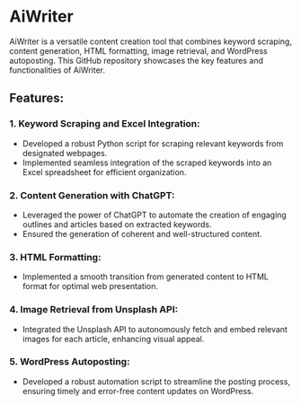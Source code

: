   <h1>AiWriter</h1>

  <p>AiWriter is a versatile content creation tool that combines keyword scraping, content generation, HTML formatting, image retrieval, and WordPress autoposting. This GitHub repository showcases the key features and functionalities of AiWriter.</p>

  <h2>Features:</h2>

  <h3>1. Keyword Scraping and Excel Integration:</h3>
  <ul>
    <li>Developed a robust Python script for scraping relevant keywords from designated webpages.</li>
    <li>Implemented seamless integration of the scraped keywords into an Excel spreadsheet for efficient organization.</li>
  </ul>

  <h3>2. Content Generation with ChatGPT:</h3>
  <ul>
    <li>Leveraged the power of ChatGPT to automate the creation of engaging outlines and articles based on extracted keywords.</li>
    <li>Ensured the generation of coherent and well-structured content.</li>
  </ul>

  <h3>3. HTML Formatting:</h3>
  <ul>
    <li>Implemented a smooth transition from generated content to HTML format for optimal web presentation.</li>
  </ul>

  <h3>4. Image Retrieval from Unsplash API:</h3>
  <ul>
    <li>Integrated the Unsplash API to autonomously fetch and embed relevant images for each article, enhancing visual appeal.</li>
  </ul>

  <h3>5. WordPress Autoposting:</h3>
  <ul>
    <li>Developed a robust automation script to streamline the posting process, ensuring timely and error-free content updates on WordPress.</li>
  </ul>
